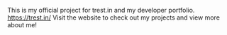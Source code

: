 This is my official project for trest.in and my developer portfolio.
https://trest.in/
Visit the website to check out my projects and view more about me!
